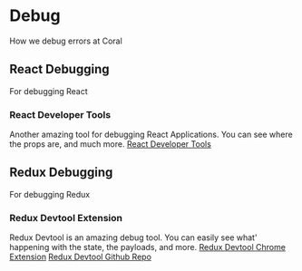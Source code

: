 # Debug 
How we debug errors at Coral

## React Debugging
For debugging React 

### React Developer Tools
Another amazing tool for debugging React Applications. You can see where the props are, and much more.
[React Developer Tools](https://chrome.google.com/webstore/detail/react-developer-tools/fmkadmapgofadopljbjfkapdkoienihi?hl=en)


## Redux Debugging
For debugging Redux

### Redux Devtool Extension
Redux Devtool is an amazing debug tool. You can easily see what' happening with the state, the payloads, and more. 
[Redux Devtool Chrome Extension](https://chrome.google.com/webstore/detail/redux-devtools/lmhkpmbekcpmknklioeibfkpmmfibljd?hl=en)
[Redux Devtool Github Repo](https://github.com/zalmoxisus/redux-devtools-extension)

